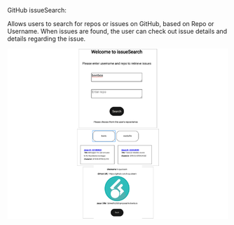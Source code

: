 GitHub issueSearch:

Allows users to search for repos or issues on GitHub, based on Repo or Username.
When issues are found, the user can check out issue details and details regarding the issue.

![alt text](https://github.com/Johnnybar/issue_search/blob/main/readme_ss_issue_search.png?raw=true "Title")
